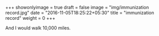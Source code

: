+++
showonlyimage = true
draft = false
image = "img/immunization record.jpg"
date = "2016-11-05T18:25:22+05:30"
title = "immunization record"
weight = 0
+++

And I would walk 10,000 miles.

